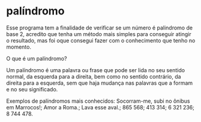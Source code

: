 # palíndromo
Esse programa tem a finalidade de verificar se um número é palindromo de base 2, acredito que tenha um método mais simples para conseguir atingir o resultado, mas foi oque consegui fazer com o conhecimento que tenho no momento.

O que é um palíndromo?

Um palíndromo é uma palavra ou frase que pode ser lida no seu sentido normal, da esquerda para a direita, bem como no sentido contrário, da direita para a esquerda, sem que haja mudança nas palavras que a formam e no seu significado.

Exemplos de palíndromos mais conhecidos:
Socorram-me, subi no ônibus em Marrocos!;
Amor a Roma.;
Lava esse aval.;
865 568;
413 314;
6 321 236;
8 744 478.
